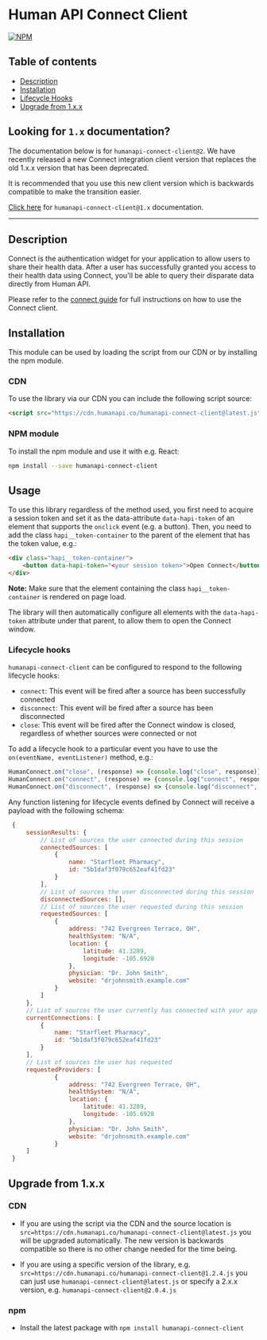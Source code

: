 # Human API Connect Client
[![NPM](https://nodei.co/npm/humanapi-connect-client.png)](https://nodei.co/npm/humanapi-connect-client/)

## Table of contents

- [Description](#description)
- [Installation](#installation)
- [Lifecycle Hooks](#lifecycle-hooks)
- [Upgrade from 1.x.x](#upgrade-from-1xx)

## Looking for `1.x` documentation?

The documentation below is for `humanapi-connect-client@2`. We have recently released a new Connect integration client version that replaces the old 1.x.x version that has been deprecated.

It is recommended that you use this new client version which is backwards compatible to make the transition easier.

[Click here](https://github.com/humanapi/connect-client/tree/4e5ab9ff1c41946f5320fbe3e457ce0e4b117caf) for `humanapi-connect-client@1.x` documentation.

---

## Description

Connect is the authentication widget for your application to allow users to share their health data. After a user has successfully granted you access to their health data using Connect, you'll be able to query their disparate data directly from Human API. 

Please refer to the [connect guide](http://myhealthdata.co/connect-guide) for full instructions on how to use the Connect client.

## Installation

This module can be used by loading the script from our CDN or by installing the npm module.

### CDN
To use the library via our CDN you can include the following script source:

```html
<script src="https://cdn.humanapi.co/humanapi-connect-client@latest.js">
```

### NPM module
To install the npm module and use it with e.g. React:

```sh
npm install --save humanapi-connect-client
```

## Usage

To use this library regardless of the method used, you first need to acquire a session token and set it as the data-attribute `data-hapi-token` of an element that supports the `onclick` event (e.g. a button). Then, you need to add the class `hapi__token-container` to the parent of the element that has the token value, e.g.: 

```html
<div class="hapi__token-container">
    <button data-hapi-token="<your session token>">Open Connect</button>
</div>
```

**Note:** Make sure that the element containing the class `hapi__token-container` is rendered on page load.

The library will then automatically configure all elements with the `data-hapi-token` attribute under that parent, to allow them to open the Connect window.

### Lifecycle hooks

`humanapi-connect-client` can be configured to respond to the following lifecycle hooks:
 
 - `connect`: This event will be fired after a source has been successfully connected
 - `disconnect`: This event will be fired after a source has been disconnected
 - `close`: This event will be fired after the Connect window is closed, regardless of whether sources were connected or not
 
 To add a lifecycle hook to a particular event you have to use the `on(eventName, eventListener)` method, e.g.:
 
 ```javascript
HumanConnect.on("close", (response) => {console.log("close", response)});
HumanConnect.on("connect", (response) => {console.log("connect", response)});
HumanConnect.on("disconnect", (response) => {console.log("disconnect", response)});
```
 
 Any function listening for lifecycle events defined by Connect will receive a payload with the following schema:
  
  ```javascript
   {
       sessionResults: {
           // List of sources the user connected during this session
           connectedSources: [
               {
                   name: "Starfleet Pharmacy",
                   id: "5b1daf3f079c652eaf41fd23"
               }
           ],
           // List of sources the user disconnected during this session
           disconnectedSources: [],
           // List of sources the user requested during this session
           requestedSources: [
               {
                   address: "742 Evergreen Terrace, OH",
                   healthSystem: "N/A",
                   location: {
                       latitude: 41.3289,
                       longitude: -105.6928
                   },
                   physician: "Dr. John Smith",
                   website: "drjohnsmith.example.com"
               }
           ]
       },
       // List of sources the user currently has connected with your app
       currentConnections: [
           {
               name: "Starfleet Pharmacy",
               id: "5b1daf3f079c652eaf41fd23"
           }
       ],
       // List of sources the user has requested
       requestedProviders: [
               {
                   address: "742 Evergreen Terrace, OH",
                   healthSystem: "N/A",
                   location: {
                       latitude: 41.3289,
                       longitude: -105.6928
                   },
                   physician: "Dr. John Smith",
                   website: "drjohnsmith.example.com"
               }
       ]
   }
   ```

## Upgrade from 1.x.x

### CDN
- If you are using the script via the CDN and the source location is `src=https://cdn.humanapi.co/humanapi-connect-client@latest.js` you will be upgraded automatically. The new version is backwards compatible so there is no other change needed for the time being.

- If you are using a specific version of the library, e.g. `src=https://cdn.humanapi.co/humanapi-connect-client@1.2.4.js` you can just use `humanapi-connect-client@latest.js` or specify a 2.x.x version, e.g. `humanapi-connect-client@2.0.4.js`

### npm
- Install the latest package with `npm install humanapi-connect-client`
